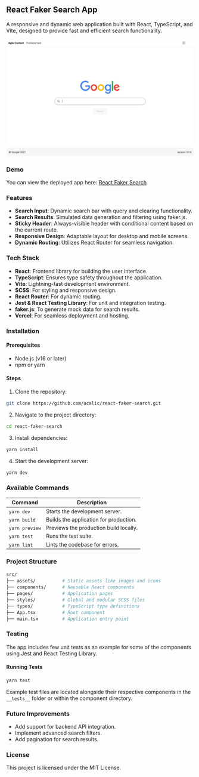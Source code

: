 ## React Faker Search App

A responsive and dynamic web application built with React, TypeScript, and Vite, designed to provide fast and efficient search functionality.

![App Screenshot](public/screenshot.png)

### Demo

You can view the deployed app here: [React Faker Search](https://react-faker-search.vercel.app/)

### Features

- **Search Input**: Dynamic search bar with query and clearing functionality.
- **Search Results**: Simulated data generation and filtering using faker.js.
- **Sticky Header**: Always-visible header with conditional content based on the current route.
- **Responsive Design**: Adaptable layout for desktop and mobile screens.
- **Dynamic Routing**: Utilizes React Router for seamless navigation.

### Tech Stack

- **React**: Frontend library for building the user interface.
- **TypeScript**: Ensures type safety throughout the application.
- **Vite**: Lightning-fast development environment.
- **SCSS**: For styling and responsive design.
- **React Router**: For dynamic routing.
- **Jest & React Testing Library**: For unit and integration testing.
- **faker.js**: To generate mock data for search results.
- **Vercel**: For seamless deployment and hosting.

### Installation

#### Prerequisites

- Node.js (v16 or later)
- npm or yarn

#### Steps

1. Clone the repository:
  ```bash
  git clone https://github.com/acalic/react-faker-search.git
  ```
2. Navigate to the project directory:
  ```bash
  cd react-faker-search
  ```
3. Install dependencies:
  ```bash
  yarn install
  ```
4. Start the development server:
  ```bash
  yarn dev
  ```

### Available Commands

| Command         | Description                              |
|-----------------|------------------------------------------|
| `yarn dev`   | Starts the development server.           |
| `yarn build` | Builds the application for production.   |
| `yarn preview` | Previews the production build locally. |
| `yarn test`  | Runs the test suite.                     |
| `yarn lint`  | Lints the codebase for errors.           |

### Project Structure

```bash
src/
├── assets/          # Static assets like images and icons
├── components/      # Reusable React components
├── pages/           # Application pages
├── styles/          # Global and modular SCSS files
├── types/           # TypeScript type definitions
├── App.tsx          # Root component
├── main.tsx         # Application entry point
```

### Testing

The app includes few unit tests as an example for some of the components using Jest and React Testing Library.

#### Running Tests

```bash
yarn test
```

Example test files are located alongside their respective components in the `__tests__` folder or within the component directory.

### Future Improvements

- Add support for backend API integration.
- Implement advanced search filters.
- Add pagination for search results.

### License

This project is licensed under the MIT License.